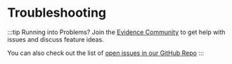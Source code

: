 # Troubleshooting

:::tip Running into Problems?
Join the [Evidence Community](/community) to get help with issues and discuss feature ideas.

You can also check out the list of [open issues in our GitHub Repo](https://github.com/evidence-dev/evidence/issues)
:::

<!-- ## Installation

## Offset is longer than source length
If you have single quotes in your SQL query, this is a known issue - for now, change your quotes to double quotes and the query should run.

### NPM Init Error

## Database Access

### Missing Database Credentials
### BigQuery User Does Not Have Access
### Table not found in location US

## Other

### Component Not Working -->